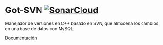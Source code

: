 # Got-SVN [![SonarCloud](https://sonarcloud.io/images/project_badges/sonarcloud-white.svg)](https://sonarcloud.io/dashboard?id=SimonFV_Got-SVN)
Manejador de versiones en C++ basado en SVN, que almacena los cambios en una base de datos con MySQL.

[Documentación](https://simonfv.github.io/Got-SVN/)
